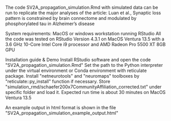 The code SV2A_propagation_simulation.Rmd with simulated data can be run to replicate the major analyses of the article:
Luan et al., Synaptic loss pattern is constrained by brain connectome and modulated by phosphorylated tau in Alzheimer’s disease

System requirements:
MacOS or windows workstation running RStudio
All the code was tested on RStudio Version 4.3.1 on MacOS Ventura 13.5 with a 3.6 GHz 10-Core Intel Core i9 processor and AMD Radeon Pro 5500 XT 8GB GPU

Installation guide & Demo
Install RStudio software and open the code "SV2A_propagation_simulation.Rmd"
Set the path to the Python interpreter under the virtual environment or Conda environment with reticulate package.
Install "netneurotools" and "neuromaps" toolboxes by "reticulate::py_install" function if necessary.
Store "simulation_rmd/schaefer200x7CommunityAffiliation_corrected.txt" under specific folder and load it.
Expected run time is about 30 minutes on MacOS Ventura 13.5

An example output in html format is shown in the file "SV2A_propagation_simulation_example_output.html"

